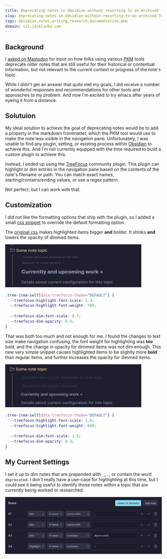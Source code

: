 ```yaml
---
title: Deprecating notes in Obsidian without resorting to an Archived folder
slug: deprecating-notes-in-obsidian-without-resorting-to-an-archived-folder
tags: obsidian,notes,writing,research,documentation,pkm
domain: til.jacklinke.com
---
```


## Background

I [asked on Mastodon](https://social.jacklinke.com/@jack/112793088080634414) for input on how folks using various [PKM](https://en.wikipedia.org/wiki/Personal_knowledge_management) tools deprecate older notes that are still useful for their historical or contextual information, but not relevant to the current context or progress of the note's topic.

While I didn't get an answer that quite met my goals, I did receive a number of wonderful responses and recommendations for other tools and approaches to my problem. And now I'm excited to try emacs after years of eyeing it from a distance.

## Solutuion

My ideal solution to achieve the goal of deprecating notes would be to add a property in the markdown frontmatter, which the PKM tool would use to make the note less visible in the navigation pane. Unfortunately, I was unable to find any plugin, setting, or existing process within [Obsidian](https://obsidian.md/) to achieve this. And I'm not currently equpped with the time required to build a custom plugin to achieve this.

Instead, I ended up using the [TreeFocus](https://github.com/iOSonntag/obsidian-plugin-treefocus/) community plugin. This plugin can highlight or dim entries in the navigation pane based on the contents of the note's filename or path. You can match exact names, starting/contains/ending values, or use a regex pattern.

Not perfect, but I can work with that.

## Customization

I did not like the formatting options that ship with the plugin, so I added a small [css snippet](https://help.obsidian.md/Extending+Obsidian/CSS+snippets) to override the default formatting option.

The [original css](https://github.com/iOSonntag/obsidian-plugin-treefocus/blob/master/styles.css#L48-L54) makes highlighted items bigger **and** bolder. It shinks **and** lowers the opacity of dimmed items.

![Default Options](https://raw.githubusercontent.com/jacklinke/til/main/obsidian/20240717-default.png)

```css
.tree-item-self[data-treefocus-theme="DEFAULT"] {
  --treefocus-highlight-font-scale: 1.3;
  --treefocus-highlight-font-weight: 700;

  --treefocus-dim-font-scale: 0.7;
  --treefocus-dim-opacity: 0.5;
}
```

That was both too much and not enough for me. I found the changes to text size make navigation confusing, the font weight for highlighting was **too** bold, and the change in opacity for dimmed items was not dim enough. This new very simple snippet causes highlighted items to be slightly more **bold** than regular items, and further increases the opacity for dimmed items.

![Default Options](https://raw.githubusercontent.com/jacklinke/til/main/obsidian/20240717-custom.png)

```css
.tree-item-self[data-treefocus-theme="DEFAULT"] {
  --treefocus-highlight-font-scale: 1.0;
  --treefocus-highlight-font-weight: 600;

  --treefocus-dim-font-scale: 1.0;
  --treefocus-dim-opacity: 0.3;
}
```

## My Current Settings

I set it up to dim notes that are prepended with `_`, `.`, or contain the word `deprecated`. I don't really have a use-case for highlighting at this time, but I could see it being useful to identify those notes within a topic that are currently being worked or researched.

![Default Options](https://raw.githubusercontent.com/jacklinke/til/main/obsidian/20240717-settings.png)
